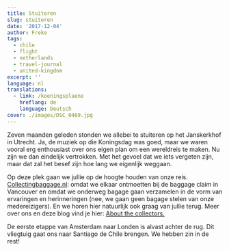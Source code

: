 ```yaml
---
title: Stuiteren
slug: stuiteren
date: '2017-12-04'
author: Freke
tags:
  - chile
  - flight
  - netherlands
  - travel-journal
  - united-kingdom
excerpt: ''
language: nl
translations:
  - link: /koeningsplaene
    hreflang: de
    language: Deutsch
cover: ./images/DSC_0469.jpg
---
```


Zeven maanden geleden stonden we allebei te stuiteren op het Janskerkhof in Utrecht. Ja, de muziek op die Koningsdag was goed, maar we waren vooral erg enthousiast over ons eigen plan om een wereldreis te maken. Nu zijn we dan eindelijk vertrokken. Met het gevoel dat we iets vergeten zijn, maar dat zal het besef zijn hoe lang we eigenlijk weggaan.

Op deze plek gaan we jullie op de hoogte houden van onze reis. [Collectingbaggage.nl](https://www.collectingbaggage.nl): omdat we elkaar ontmoetten bij de baggage claim in Vancouver en omdat we onderweg bagage gaan verzamelen in de vorm van ervaringen en herinneringen (nee, we gaan geen bagage stelen van onze medereizigers). En we horen hier natuurlijk ook graag van jullie terug. Meer over ons en deze blog vind je hier: [About the collectors.](https://collectingbaggage.nl/about-the-collectors/)

De eerste etappe van Amsterdam naar Londen is alvast achter de rug. Dit vliegtuig gaat ons naar Santiago de Chile brengen. We hebben zin in de rest!

